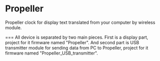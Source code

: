 Propeller
=========

Propeller clock for display text translated from your computer by wireless module.

===
All device is separated by two main pieces. First is a display part, project for it firmware named "Propeller". And second part is USB transmitter module for sending data from PC to Propeller, project for it firmware named "Propeller_USB_transmitter".
